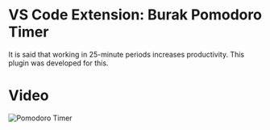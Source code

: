 # VS Code Extension: Burak Pomodoro Timer
It is said that working in 25-minute periods increases productivity. This plugin was developed for this.

# Video
![Pomodoro Timer](https://i.hizliresim.com/p7n4xub.gif)
